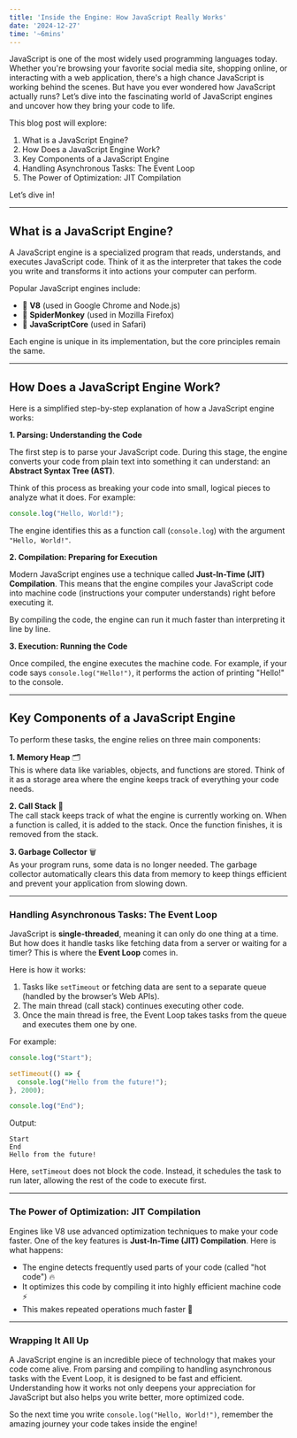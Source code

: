```yaml
---
title: 'Inside the Engine: How JavaScript Really Works'
date: '2024-12-27'
time: '~6mins'
---
```


JavaScript is one of the most widely used programming languages today. Whether you're browsing your favorite social media site, shopping online, or interacting with a web application, there's a high chance JavaScript is working behind the scenes. But have you ever wondered how JavaScript actually runs? Let’s dive into the fascinating world of JavaScript engines and uncover how they bring your code to life.

This blog post will explore:

1. What is a JavaScript Engine?
2. How Does a JavaScript Engine Work?
3. Key Components of a JavaScript Engine
4. Handling Asynchronous Tasks: The Event Loop
5. The Power of Optimization: JIT Compilation

Let’s dive in!

---

## What is a JavaScript Engine?

A JavaScript engine is a specialized program that reads, understands, and executes JavaScript code. Think of it as the interpreter that takes the code you write and transforms it into actions your computer can perform.

Popular JavaScript engines include:

- 🚀 **V8** (used in Google Chrome and Node.js)
- 🦊 **SpiderMonkey** (used in Mozilla Firefox)
- 🍎 **JavaScriptCore** (used in Safari)

Each engine is unique in its implementation, but the core principles remain the same.

---

## How Does a JavaScript Engine Work?

Here is a simplified step-by-step explanation of how a JavaScript engine works:

**1. Parsing: Understanding the Code** 

The first step is to parse your JavaScript code. During this stage, the engine converts your code from plain text into something it can understand: an **Abstract Syntax Tree (AST)**.

Think of this process as breaking your code into small, logical pieces to analyze what it does. For example:

```javascript
console.log("Hello, World!");
```

The engine identifies this as a function call (`console.log`) with the argument `"Hello, World!"`.

**2. Compilation: Preparing for Execution** 

Modern JavaScript engines use a technique called **Just-In-Time (JIT) Compilation**. This means that the engine compiles your JavaScript code into machine code (instructions your computer understands) right before executing it.

By compiling the code, the engine can run it much faster than interpreting it line by line.

**3. Execution: Running the Code** 

Once compiled, the engine executes the machine code. For example, if your code says `console.log("Hello!")`, it performs the action of printing "Hello!" to the console.

---

## Key Components of a JavaScript Engine

To perform these tasks, the engine relies on three main components:

**1. Memory Heap** 🗂️   
This is where data like variables, objects, and functions are stored. Think of it as a storage area where the engine keeps track of everything your code needs.

**2. Call Stack** 🧠   
The call stack keeps track of what the engine is currently working on. When a function is called, it is added to the stack. Once the function finishes, it is removed from the stack.

**3. Garbage Collector** 🗑️   
As your program runs, some data is no longer needed. The garbage collector automatically clears this data from memory to keep things efficient and prevent your application from slowing down.

---

### Handling Asynchronous Tasks: The Event Loop
JavaScript is **single-threaded**, meaning it can only do one thing at a time. But how does it handle tasks like fetching data from a server or waiting for a timer? This is where the **Event Loop** comes in.

Here is how it works:

1. Tasks like `setTimeout` or fetching data are sent to a separate queue (handled by the browser’s Web APIs).
2. The main thread (call stack) continues executing other code.
3. Once the main thread is free, the Event Loop takes tasks from the queue and executes them one by one.

For example:

```javascript
console.log("Start");

setTimeout(() => {
  console.log("Hello from the future!");
}, 2000);

console.log("End");
```

Output:
```
Start
End
Hello from the future!
```

Here, `setTimeout` does not block the code. Instead, it schedules the task to run later, allowing the rest of the code to execute first.

---

### The Power of Optimization: JIT Compilation

Engines like V8 use advanced optimization techniques to make your code faster. One of the key features is **Just-In-Time (JIT) Compilation**. Here is what happens:

- The engine detects frequently used parts of your code (called "hot code") 🔥
- It optimizes this code by compiling it into highly efficient machine code ⚡
- This makes repeated operations much faster 🚀

---

### Wrapping It All Up

A JavaScript engine is an incredible piece of technology that makes your code come alive. From parsing and compiling to handling asynchronous tasks with the Event Loop, it is designed to be fast and efficient. Understanding how it works not only deepens your appreciation for JavaScript but also helps you write better, more optimized code.

So the next time you write `console.log("Hello, World!")`, remember the amazing journey your code takes inside the engine!
